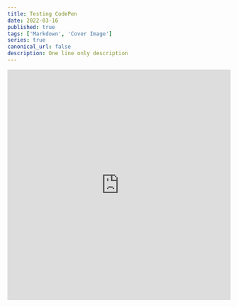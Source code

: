 ```yaml
---
title: Testing CodePen
date: 2022-03-16
published: true
tags: ['Markdown', 'Cover Image']
series: true
canonical_url: false
description: One line only description
---
```


<iframe height="521" style="width: 100%; min-height: 30rem" scrolling="no" title="Pure CSS Slider using Scroll-Snap" src="https://codepen.io/blackmirror1980/embed/aPRXzv?height=521&theme-id=dark&default-tab=result" frameborder="no" loading="lazy" allowtransparency="true" allowfullscreen="true">
  See the Pen <a href='https://codepen.io/blackmirror1980/pen/aPRXzv'>Pure CSS Slider using Scroll-Snap</a> by blackmirror1980
  (<a href='https://codepen.io/blackmirror1980'>@blackmirror1980</a>) on <a href='https://codepen.io'>CodePen</a>.
</iframe>
